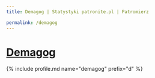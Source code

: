 ```yaml
---
title: Demagog | Statystyki patronite.pl | Patromierz

permalink: /demagog
---
```


# [Demagog](https://patronite.pl/demagog)

{% include profile.md name="demagog" prefix="d" %}
